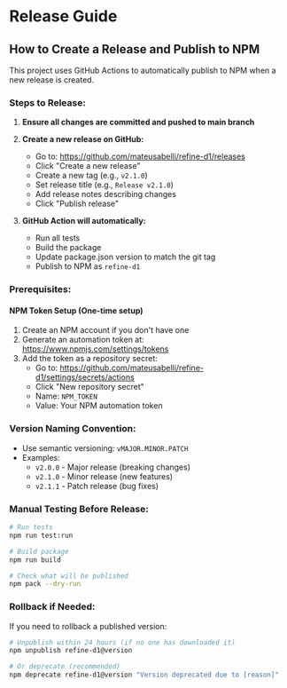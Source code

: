 # Release Guide

## How to Create a Release and Publish to NPM

This project uses GitHub Actions to automatically publish to NPM when a new release is created.

### Steps to Release:

1. **Ensure all changes are committed and pushed to main branch**

2. **Create a new release on GitHub:**
   - Go to: https://github.com/mateusabelli/refine-d1/releases
   - Click "Create a new release"
   - Create a new tag (e.g., `v2.1.0`)
   - Set release title (e.g., `Release v2.1.0`)
   - Add release notes describing changes
   - Click "Publish release"

3. **GitHub Action will automatically:**
   - Run all tests
   - Build the package
   - Update package.json version to match the git tag
   - Publish to NPM as `refine-d1`

### Prerequisites:

#### NPM Token Setup (One-time setup)
1. Create an NPM account if you don't have one
2. Generate an automation token at: https://www.npmjs.com/settings/tokens
3. Add the token as a repository secret:
   - Go to: https://github.com/mateusabelli/refine-d1/settings/secrets/actions
   - Click "New repository secret"
   - Name: `NPM_TOKEN`
   - Value: Your NPM automation token

### Version Naming Convention:
- Use semantic versioning: `vMAJOR.MINOR.PATCH`
- Examples:
  - `v2.0.0` - Major release (breaking changes)
  - `v2.1.0` - Minor release (new features)
  - `v2.1.1` - Patch release (bug fixes)

### Manual Testing Before Release:
```bash
# Run tests
npm run test:run

# Build package
npm run build

# Check what will be published
npm pack --dry-run
```

### Rollback if Needed:
If you need to rollback a published version:
```bash
# Unpublish within 24 hours (if no one has downloaded it)
npm unpublish refine-d1@version

# Or deprecate (recommended)
npm deprecate refine-d1@version "Version deprecated due to [reason]"
```
